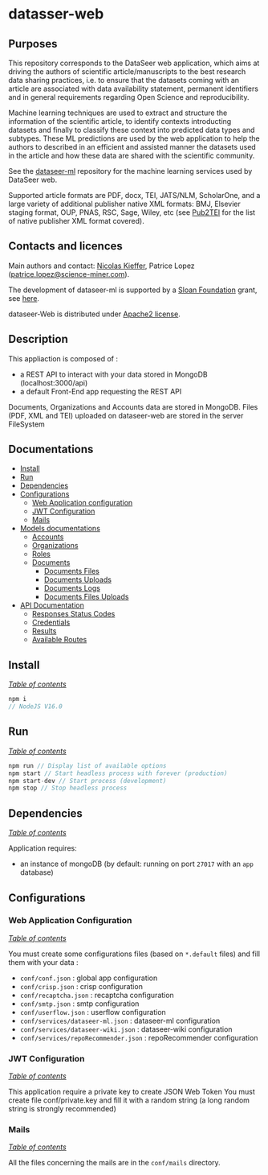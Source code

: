 # datasser-web

## Purposes

This repository corresponds to the DataSeer web application, which aims at driving the authors of scientific article/manuscripts to the best research data sharing practices, i.e. to ensure that the datasets coming with an article are associated with data availability statement, permanent identifiers and in general requirements regarding Open Science and reproducibility. 

Machine learning techniques are used to extract and structure the information of the scientific article, to identify contexts introducting datasets and finally to classify these context into predicted data types and subtypes. These ML predictions are used by the web application to help the authors to described in an efficient and assisted manner the datasets used in the article and how these data are shared with the scientific community. 

See the [dataseer-ml](https://github.com/dataseer/dataseer-ml) repository for the machine learning services used by DataSeer web.

Supported article formats are PDF, docx, TEI, JATS/NLM, ScholarOne, and a large variety of additional publisher native XML formats: BMJ, Elsevier staging format, OUP, PNAS, RSC, Sage, Wiley, etc (see [Pub2TEI](https://github.com/kermitt2/Pub2TEI) for the list of native publisher XML format covered).

## Contacts and licences

Main authors and contact: [Nicolas Kieffer](https://github.com/NicolasKieffer), Patrice Lopez (<patrice.lopez@science-miner.com>).

The development of dataseer-ml is supported by a [Sloan Foundation](https://sloan.org/) grant, see [here](https://coko.foundation/coko-receives-sloan-foundation-grant-to-build-dataseer-a-missing-piece-in-the-data-sharing-puzzle/).

dataseer-Web is distributed under [Apache2 license](https://www.apache.org/licenses/LICENSE-2.0).

## Description

This appliaction is composed of :
 - a REST API to interact with your data stored in MongoDB (localhost:3000/api)
 - a default Front-End app requesting the REST API

Documents, Organizations and Accounts data are stored in MongoDB. Files (PDF, XML and TEI) uploaded on dataseer-web are stored in the server FileSystem

## Documentations

- [Install](#install)
- [Run](#run)
- [Dependencies](#dependencies)
- [Configurations](#configurations)
    - [Web Application configuration](#web-application-configuration)
    - [JWT Configuration](#jwt-configuration)
    - [Mails](#mails)
- [Models documentations](doc/MODELS.md#models-documentation)
  - [Accounts](doc/MODELS.md#accounts)
  - [Organizations](doc/MODELS.md#organizations)
  - [Roles](doc/MODELS.md#roles)
  - [Documents](doc/MODELS.md#documents)
      - [Documents Files](doc/MODELS.md#documents-files)
      - [Documents Uploads](doc/MODELS.md#documents-uploads)
      - [Documents Logs](doc/MODELS.md#documents-logs)
      - [Documents Files Uploads](doc/MODELS.md#documents-files-uploads)
- [API Documentation](doc/API.md)
  - [Responses Status Codes](doc/API.md#response-status-codes)
  - [Credentials](doc/API.md#credentials)
  - [Results](doc/API.md#results)
  - [Available Routes](doc/API.md#available-routes)

## Install

*[Table of contents](#documentations)*

```js
npm i
// NodeJS V16.0
```

## Run
*[Table of contents](#documentations)*

```js
npm run // Display list of available options
npm start // Start headless process with forever (production)
npm start-dev // Start process (development)
npm stop // Stop headless process
```

## Dependencies

*[Table of contents](#documentations)*

Application requires:
- an instance of mongoDB (by default: running on port <code>27017</code> with an <code>app</code> database)

## Configurations

### Web Application Configuration

*[Table of contents](#documentations)*

You must create some configurations files (based on `*.default` files) and fill them with your data :

- <code>conf/conf.json</code> : global app configuration
- <code>conf/crisp.json</code> : crisp configuration
- <code>conf/recaptcha.json</code> : recaptcha configuration
- <code>conf/smtp.json</code> : smtp configuration
- <code>conf/userflow.json</code> : userflow configuration
- <code>conf/services/dataseer-ml.json</code> : dataseer-ml configuration
- <code>conf/services/dataseer-wiki.json</code> : dataseer-wiki configuration
- <code>conf/services/repoRecommender.json</code> : repoRecommender configuration

### JWT Configuration

*[Table of contents](#documentations)*

This application require a private key to create JSON Web Token
You must create file conf/private.key and fill it with a random string (a long random string is strongly recommended)

### Mails

*[Table of contents](#documentations)*

All the files concerning the mails are in the `conf/mails` directory.



